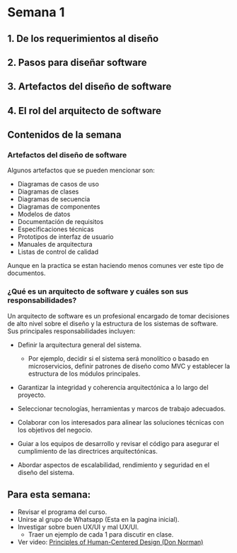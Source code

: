 # Semana 1

## 1. De los requerimientos al diseño

## 2. Pasos para diseñar software

## 3. Artefactos del diseño de software

## 4. El rol del arquitecto de software

## Contenidos de la semana

### Artefactos del diseño de software
Algunos artefactos que se pueden mencionar son:
- Diagramas de casos de uso
- Diagramas de clases
- Diagramas de secuencia
- Diagramas de componentes
- Modelos de datos
- Documentación de requisitos
- Especificaciones técnicas
- Prototipos de interfaz de usuario
- Manuales de arquitectura
- Listas de control de calidad

Aunque en la practica se estan haciendo menos comunes ver este tipo de documentos.

### ¿Qué es un arquitecto de software y cuáles son sus responsabilidades?

Un arquitecto de software es un profesional encargado de tomar decisiones de alto nivel sobre el diseño y la estructura de los sistemas de software. Sus principales responsabilidades incluyen:

- Definir la arquitectura general del sistema.

    - Por ejemplo, decidir si el sistema será monolítico o basado en microservicios, definir patrones de diseño como MVC y establecer la estructura de los módulos principales.

- Garantizar la integridad y coherencia arquitectónica a lo largo del proyecto.
- Seleccionar tecnologías, herramientas y marcos de trabajo adecuados.
- Colaborar con los interesados para alinear las soluciones técnicas con los objetivos del negocio.
- Guiar a los equipos de desarrollo y revisar el código para asegurar el cumplimiento de las directrices arquitectónicas.
- Abordar aspectos de escalabilidad, rendimiento y seguridad en el diseño del sistema.

## Para esta semana:
- Revisar el programa del curso.
- Unirse al grupo de Whatsapp (Esta en la pagina inicial).
-  Investigar sobre buen UX/UI y mal UX/UI.
    - Traer un ejemplo de cada 1 para discutir en clase.
- Ver video: [Principles of Human-Centered Design (Don Norman)](https://www.youtube.com/watch?v=rmM0kRf8Dbk)